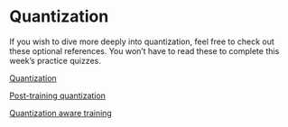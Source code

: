# Quantization

If you wish to dive more deeply into quantization, feel free to check out these optional references. You won’t have to read these to complete this week’s practice quizzes.

[Quantization](https://arxiv.org/abs/1712.05877)

[Post-training quantization](https://medium.com/tensorflow/introducing-the-model-optimization-toolkit-for-tensorflow-254aca1ba0a3)

[Quantization aware training](https://blog.tensorflow.org/2020/04/quantization-aware-training-with-tensorflow-model-optimization-toolkit.html)